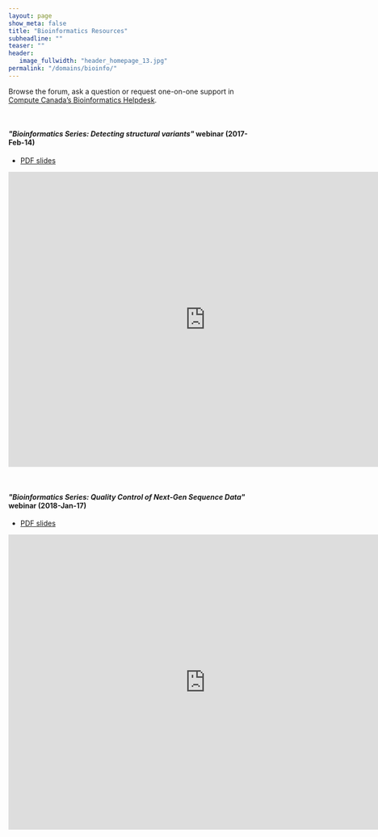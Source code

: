 ```yaml
---
layout: page
show_meta: false
title: "Bioinformatics Resources"
subheadline: ""
teaser: ""
header:
   image_fullwidth: "header_homepage_13.jpg"
permalink: "/domains/bioinfo/"
---
```


<!-- 1. Open `_config.yml` and work it through, it's well documented -->
<!-- 1. [Read the documentation][1] to check out all features of *Feeling Responsive*. -->
<!--  [1]: {{ site.url }}{{ site.baseurl }}/documentation/ -->

Browse the forum, ask a question or request one-on-one support in
[Compute Canada&#8217;s Bioinformatics Helpdesk](https://bioinformatics.computecanada.ca).

&nbsp;

#### *"Bioinformatics Series: Detecting structural variants"* webinar (2017-Feb-14)

* [PDF slides](https://raw.githubusercontent.com/WestGrid/trainingMaterials/gh-pages/materials/detectingStructuralVariants.pdf)

<div class="flex-video">
	<iframe width="780" height="585" src="https://www.youtube.com/embed/DX0OXXzyRRs" frameborder="0"
	allow="autoplay; encrypted-media" allowfullscreen></iframe>
</div>

&nbsp;

#### *"Bioinformatics Series: Quality Control of Next-Gen Sequence Data"* webinar (2018-Jan-17)

* [PDF slides](https://raw.githubusercontent.com/WestGrid/trainingMaterials/gh-pages/materials/qualityControlOfNGSData.pdf)

<div class="flex-video">
	<iframe width="780" height="585" src="https://www.youtube.com/embed/7g-WeGl3Oik" frameborder="0"
	allow="autoplay; encrypted-media" allowfullscreen></iframe>
</div>

&nbsp;
